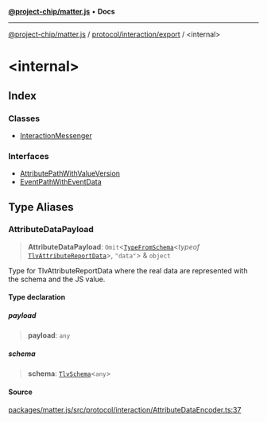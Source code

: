 [**@project-chip/matter.js**](../../../../README.md) • **Docs**

***

[@project-chip/matter.js](../../../../modules.md) / [protocol/interaction/export](../README.md) / \<internal\>

# \<internal\>

## Index

### Classes

- [InteractionMessenger](classes/InteractionMessenger.md)

### Interfaces

- [AttributePathWithValueVersion](interfaces/AttributePathWithValueVersion.md)
- [EventPathWithEventData](interfaces/EventPathWithEventData.md)

## Type Aliases

### AttributeDataPayload

> **AttributeDataPayload**: `Omit`\<[`TypeFromSchema`](../../../../tlv/export/README.md#typefromschemas)\<*typeof* [`TlvAttributeReportData`](../README.md#tlvattributereportdata)\>, `"data"`\> & `object`

Type for TlvAttributeReportData where the real data are represented with the schema and the JS value.

#### Type declaration

##### payload

> **payload**: `any`

##### schema

> **schema**: [`TlvSchema`](../../../../tlv/export/classes/TlvSchema.md)\<`any`\>

#### Source

[packages/matter.js/src/protocol/interaction/AttributeDataEncoder.ts:37](https://github.com/project-chip/matter.js/blob/7a8cbb56b87d4ccf34bec5a9a95ab40a1711324f/packages/matter.js/src/protocol/interaction/AttributeDataEncoder.ts#L37)
